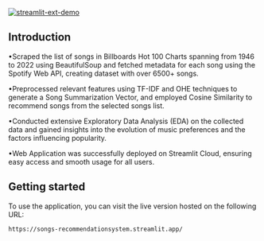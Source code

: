 [![streamlit-ext-demo](https://static.streamlit.io/badges/streamlit_badge_black_white.svg)](https://songs-recommendationsystem.streamlit.app/)

## Introduction
•Scraped the list of songs in Billboards Hot 100 Charts spanning from 1946 to 2022 using BeautifulSoup and fetched
metadata for each song using the Spotify Web API, creating dataset with over 6500+ songs.

•Preprocessed relevant features using TF-IDF and OHE techniques to generate a Song Summarization Vector, and
employed Cosine Similarity to recommend songs from the selected songs list.

•Conducted extensive Exploratory Data Analysis (EDA) on the collected data and gained insights into the evolution of music preferences and the factors influencing popularity.

•Web Application was successfully deployed on Streamlit Cloud, ensuring easy access and smooth usage for all users.

## Getting started
To use the application, you can visit the live version hosted on the following URL:

 `https://songs-recommendationsystem.streamlit.app/` 

 
